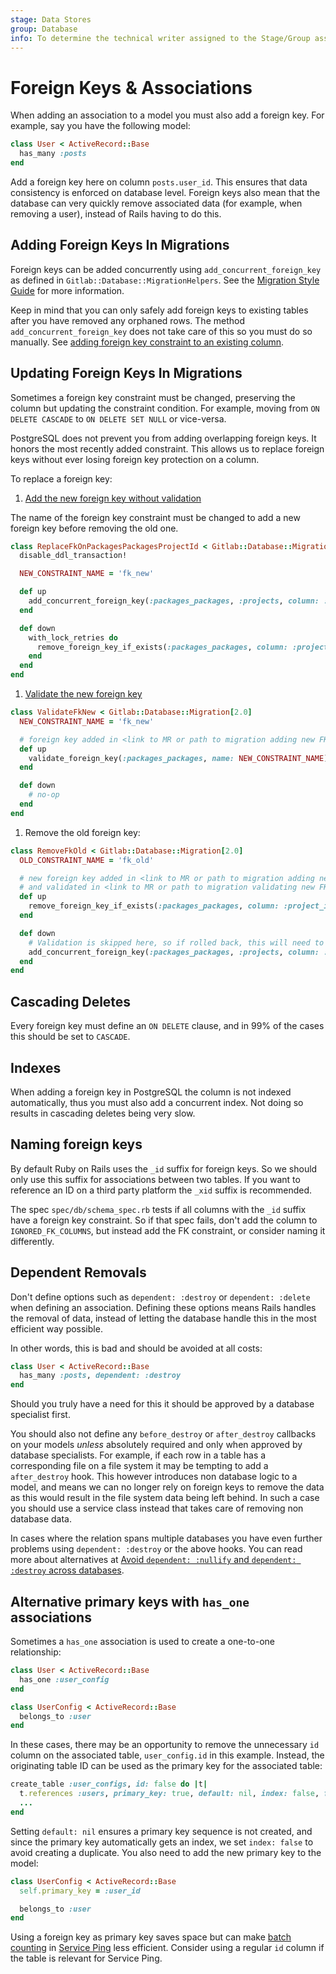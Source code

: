 ```yaml
---
stage: Data Stores
group: Database
info: To determine the technical writer assigned to the Stage/Group associated with this page, see https://about.gitlab.com/handbook/product/ux/technical-writing/#assignments
---
```


# Foreign Keys & Associations

When adding an association to a model you must also add a foreign key. For
example, say you have the following model:

```ruby
class User < ActiveRecord::Base
  has_many :posts
end
```

Add a foreign key here on column `posts.user_id`. This ensures
that data consistency is enforced on database level. Foreign keys also mean that
the database can very quickly remove associated data (for example, when removing a
user), instead of Rails having to do this.

## Adding Foreign Keys In Migrations

Foreign keys can be added concurrently using `add_concurrent_foreign_key` as
defined in `Gitlab::Database::MigrationHelpers`. See the
[Migration Style Guide](../migration_style_guide.md) for more information.

Keep in mind that you can only safely add foreign keys to existing tables after
you have removed any orphaned rows. The method `add_concurrent_foreign_key`
does not take care of this so you must do so manually. See
[adding foreign key constraint to an existing column](add_foreign_key_to_existing_column.md).

## Updating Foreign Keys In Migrations

Sometimes a foreign key constraint must be changed, preserving the column
but updating the constraint condition. For example, moving from
`ON DELETE CASCADE` to `ON DELETE SET NULL` or vice-versa.

PostgreSQL does not prevent you from adding overlapping foreign keys. It
honors the most recently added constraint. This allows us to replace foreign keys without
ever losing foreign key protection on a column.

To replace a foreign key:

1. [Add the new foreign key without validation](add_foreign_key_to_existing_column.md#prevent-invalid-records)

  The name of the foreign key constraint must be changed to add a new
  foreign key before removing the old one.

  ```ruby
  class ReplaceFkOnPackagesPackagesProjectId < Gitlab::Database::Migration[2.0]
    disable_ddl_transaction!

    NEW_CONSTRAINT_NAME = 'fk_new'

    def up
      add_concurrent_foreign_key(:packages_packages, :projects, column: :project_id, on_delete: :nullify, validate: false, name: NEW_CONSTRAINT_NAME)
    end

    def down
      with_lock_retries do
        remove_foreign_key_if_exists(:packages_packages, column: :project_id, on_delete: :nullify, name: NEW_CONSTRAINT_NAME)
      end
    end
  end
  ```

1. [Validate the new foreign key](add_foreign_key_to_existing_column.md#validate-the-foreign-key)

  ```ruby
  class ValidateFkNew < Gitlab::Database::Migration[2.0]
    NEW_CONSTRAINT_NAME = 'fk_new'

    # foreign key added in <link to MR or path to migration adding new FK>
    def up
      validate_foreign_key(:packages_packages, name: NEW_CONSTRAINT_NAME)
    end

    def down
      # no-op
    end
  end
  ```

1. Remove the old foreign key:

  ```ruby
  class RemoveFkOld < Gitlab::Database::Migration[2.0]
    OLD_CONSTRAINT_NAME = 'fk_old'

    # new foreign key added in <link to MR or path to migration adding new FK>
    # and validated in <link to MR or path to migration validating new FK>
    def up
      remove_foreign_key_if_exists(:packages_packages, column: :project_id, on_delete: :cascade, name: OLD_CONSTRAINT_NAME)
    end

    def down
      # Validation is skipped here, so if rolled back, this will need to be revalidated in a separate migration
      add_concurrent_foreign_key(:packages_packages, :projects, column: :project_id, on_delete: :cascade, validate: false, name: OLD_CONSTRAINT_NAME)
    end
  end
  ```

## Cascading Deletes

Every foreign key must define an `ON DELETE` clause, and in 99% of the cases
this should be set to `CASCADE`.

## Indexes

When adding a foreign key in PostgreSQL the column is not indexed automatically,
thus you must also add a concurrent index. Not doing so results in cascading
deletes being very slow.

## Naming foreign keys

By default Ruby on Rails uses the `_id` suffix for foreign keys. So we should
only use this suffix for associations between two tables. If you want to
reference an ID on a third party platform the `_xid` suffix is recommended.

The spec `spec/db/schema_spec.rb` tests if all columns with the `_id` suffix
have a foreign key constraint. So if that spec fails, don't add the column to
`IGNORED_FK_COLUMNS`, but instead add the FK constraint, or consider naming it
differently.

## Dependent Removals

Don't define options such as `dependent: :destroy` or `dependent: :delete` when
defining an association. Defining these options means Rails handles the
removal of data, instead of letting the database handle this in the most
efficient way possible.

In other words, this is bad and should be avoided at all costs:

```ruby
class User < ActiveRecord::Base
  has_many :posts, dependent: :destroy
end
```

Should you truly have a need for this it should be approved by a database
specialist first.

You should also not define any `before_destroy` or `after_destroy` callbacks on
your models _unless_ absolutely required and only when approved by database
specialists. For example, if each row in a table has a corresponding file on a
file system it may be tempting to add a `after_destroy` hook. This however
introduces non database logic to a model, and means we can no longer rely on
foreign keys to remove the data as this would result in the file system data
being left behind. In such a case you should use a service class instead that
takes care of removing non database data.

In cases where the relation spans multiple databases you have even
further problems using `dependent: :destroy` or the above hooks. You can
read more about alternatives at
[Avoid `dependent: :nullify` and `dependent: :destroy` across databases](multiple_databases.md#avoid-dependent-nullify-and-dependent-destroy-across-databases).

## Alternative primary keys with `has_one` associations

Sometimes a `has_one` association is used to create a one-to-one relationship:

```ruby
class User < ActiveRecord::Base
  has_one :user_config
end

class UserConfig < ActiveRecord::Base
  belongs_to :user
end
```

In these cases, there may be an opportunity to remove the unnecessary `id`
column on the associated table, `user_config.id` in this example. Instead,
the originating table ID can be used as the primary key for the associated
table:

```ruby
create_table :user_configs, id: false do |t|
  t.references :users, primary_key: true, default: nil, index: false, foreign_key: { on_delete: :cascade }
  ...
end
```

Setting `default: nil` ensures a primary key sequence is not created, and since the primary key
automatically gets an index, we set `index: false` to avoid creating a duplicate.
You also need to add the new primary key to the model:

```ruby
class UserConfig < ActiveRecord::Base
  self.primary_key = :user_id

  belongs_to :user
end
```

Using a foreign key as primary key saves space but can make
[batch counting](../service_ping/implement.md#batch-counters) in [Service Ping](../service_ping/index.md) less efficient.
Consider using a regular `id` column if the table is relevant for Service Ping.
